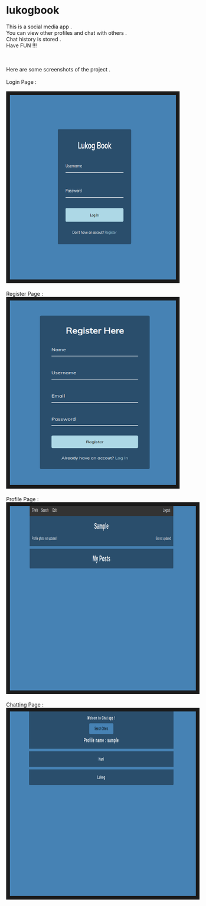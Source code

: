 # lukogbook <br/>
This is a social media app .<br/> You can view other profiles and chat with others .<br/> Chat history is stored . <br/> Have FUN !!! <br/>

<br/>
<br/>
Here are some screenshots of the project . <br/>

<br/>
Login Page : <br/>
<br/>

<img src="screenshots/login.png" width="450" height="500" border="10"/>
<br/>
<br/>
Register Page :
<img src="screenshots/register.png" width="450" height="500" border="10"/>
<br/>
<br/>
Profile Page :
<img src="/screenshots/profile.png" width="850" height="500" border="10"/>
<br/>
<br/>
Chatting Page : 
<img src="screenshots/chat.png" width="850" height="500" border="10"/>
